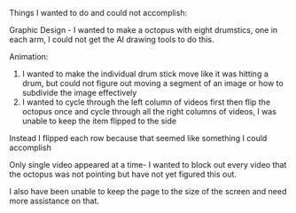 Things I wanted to do and could not accomplish:

Graphic Design - 
I wanted to make a octopus with eight drumstics, one in each arm, I could not get the AI drawing tools 
to do this.

Animation:
1. I wanted to make the individual drum stick move like it was hitting a drum, but could not figure out moving a segment of an image or how to subdivide the image effectively 
2. I wanted to cycle through the left column of videos first then flip the octopus once and cycle through all the right columns of videos, I was unable to keep the item flipped to the side

Instead I flipped each row because that seemed like something I could accomplish

Only single video appeared at a time-
I wanted to block out every video that the octopus was not pointing but have not yet figured this out.

I also have been unable to keep the page to the size of the screen and need more assistance on that.
